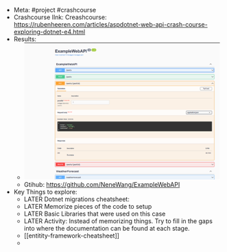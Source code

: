- Meta: #project #crashcourse
- Crashcourse lInk: Creashcourse: https://rubenheeren.com/articles/aspdotnet-web-api-crash-course-exploring-dotnet-e4.html
- Results:
	- ![image.png](../assets/image_1712948432710_0.png)
	- Gtihub: https://github.com/NeneWang/ExampleWebAPI
- Key Things to explore:
	- LATER Dotnet migrations cheatsheet:
	- LATER Memorize pieces of the code to setup
	- LATER Basic Libraries that were used on this case
	- LATER Activity: Instead of memorizing things. Try to fill in the gaps into where the documentation can be found at each stage.
	- [[entitity-framework-cheatsheet]]
	-